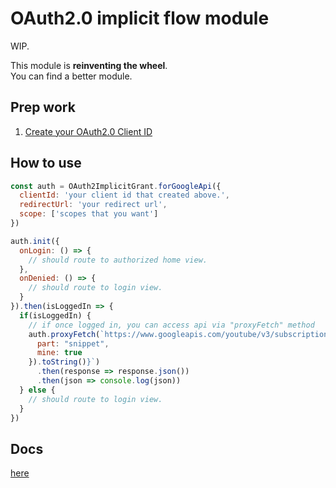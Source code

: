 # OAuth2.0 implicit flow module
WIP.

This module is **reinventing the wheel**.  
You can find a better module.

## Prep work
1. [Create your OAuth2.0 Client ID](https://console.cloud.google.com/apis/credentials)

## How to use
```js
const auth = OAuth2ImplicitGrant.forGoogleApi({
  clientId: 'your client id that created above.',
  redirectUrl: 'your redirect url',
  scope: ['scopes that you want']
})

auth.init({
  onLogin: () => {
    // should route to authorized home view.
  },
  onDenied: () => {
    // should route to login view.
  }
}).then(isLoggedIn => {
  if(isLoggedIn) {
    // if once logged in, you can access api via "proxyFetch" method
    auth.proxyFetch(`https://www.googleapis.com/youtube/v3/subscriptions?${new URLSearchParams({
      part: "snippet",
      mine: true
    }).toString()}`)
      .then(response => response.json())
      .then(json => console.log(json))
  } else {
    // should route to login view.
  }
})
```

## Docs
[here](https://yututi.github.io/youtube-data-api-web-client/)
